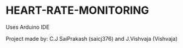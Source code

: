 # HEART-RATE-MONITORING
Uses Arduino IDE 

Project made by:
C.J SaiPrakash (saicj376) and J.Vishvaja (Vishvaja)


